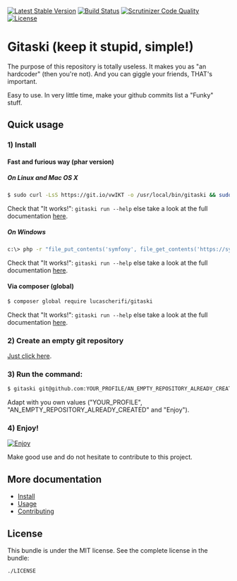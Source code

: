 [![Latest Stable Version](https://poser.pugx.org/lucascherifi/gitaski/v/stable)](https://packagist.org/packages/lucascherifi/gitaski) [![Build Status](https://travis-ci.org/lucascherifi/gitaski.svg?branch=master)](https://travis-ci.org/lucascherifi/gitaski) [![Scrutinizer Code Quality](https://scrutinizer-ci.com/g/lucascherifi/gitaski/badges/quality-score.png?b=master)](https://scrutinizer-ci.com/g/lucascherifi/gitaski/?branch=master) [![License](https://poser.pugx.org/lucascherifi/gitaski/license)](https://packagist.org/packages/lucascherifi/gitaski)

Gitaski (keep it stupid, simple!)
=================================

The purpose of this repository is totally useless. It makes you as "an hardcoder" (then you're not). And you can giggle your friends, THAT's important.

Easy to use. In very little time, make your github commits list a "Funky" stuff.

## Quick usage

### 1) Install

#### Fast and furious way (phar version)

##### On Linux and Mac OS X

```bash
$ sudo curl -LsS https://git.io/vwIKT -o /usr/local/bin/gitaski && sudo chmod a+x /usr/local/bin/gitaski
```
Check that "It works!": `gitaski run --help` else take a look at the full documentation [here](https://github.com/lucascherifi/gitaski/blob/master/doc/install.md).

##### On Windows

```bash
c:\> php -r "file_put_contents('symfony', file_get_contents('https://symfony.com/installer'));"
```
Check that "It works!": `gitaski run --help` else take a look at the full documentation [here](https://github.com/lucascherifi/gitaski/blob/master/doc/install.md).

#### Via composer (global)

```bash
$ composer global require lucascherifi/gitaski
```
Check that "It works!": `gitaski run --help` else take a look at the full documentation [here](https://github.com/lucascherifi/gitaski/blob/master/doc/install.md).

### 2) Create an empty git repository

[Just click here](https://github.com/new).

### 3) Run the command:

```bash
$ gitaski git@github.com:YOUR_PROFILE/AN_EMPTY_REPOSITORY_ALREADY_CREATED.git --use_text=Enjoy --force
```
Adapt with you own values ("YOUR_PROFILE", "AN_EMPTY_REPOSITORY_ALREADY_CREATED" and "Enjoy").

### 4) Enjoy!

[![Enjoy](https://github.com/lucascherifi/gitaski/blob/master/doc/enjoy.png)](https://github.com/lucascherifi/gitaski/blob/master/doc/install.md)

Make good use and do not hesitate to contribute to this project.

More documentation
------------------
- [Install](https://github.com/lucascherifi/gitaski/blob/master/doc/install.md)
- [Usage](https://github.com/lucascherifi/gitaski/blob/master/doc/usage.md)
- [Contributing](https://github.com/lucascherifi/gitaski/blob/master/doc/contributing.md)

License
-------

This bundle is under the MIT license. See the complete license in the bundle:

    ./LICENSE